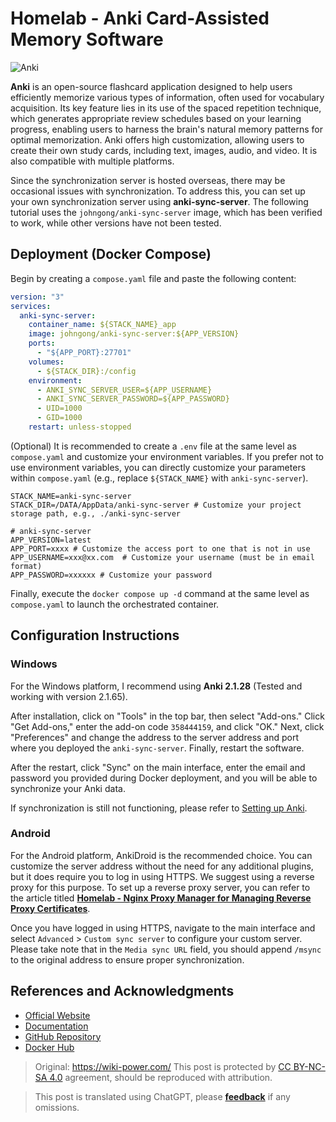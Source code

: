 # Homelab - Anki Card-Assisted Memory Software

![Anki](https://img.wiki-power.com/d/wiki-media/img/202306191745527.png)

**Anki** is an open-source flashcard application designed to help users efficiently memorize various types of information, often used for vocabulary acquisition. Its key feature lies in its use of the spaced repetition technique, which generates appropriate review schedules based on your learning progress, enabling users to harness the brain's natural memory patterns for optimal memorization. Anki offers high customization, allowing users to create their own study cards, including text, images, audio, and video. It is also compatible with multiple platforms.

Since the synchronization server is hosted overseas, there may be occasional issues with synchronization. To address this, you can set up your own synchronization server using **anki-sync-server**. The following tutorial uses the `johngong/anki-sync-server` image, which has been verified to work, while other versions have not been tested.

## Deployment (Docker Compose)

Begin by creating a `compose.yaml` file and paste the following content:

```yaml title="compose.yaml"
version: "3"
services:
  anki-sync-server:
    container_name: ${STACK_NAME}_app
    image: johngong/anki-sync-server:${APP_VERSION}
    ports:
      - "${APP_PORT}:27701"
    volumes:
      - ${STACK_DIR}:/config
    environment:
      - ANKI_SYNC_SERVER_USER=${APP_USERNAME}
      - ANKI_SYNC_SERVER_PASSWORD=${APP_PASSWORD}
      - UID=1000
      - GID=1000
    restart: unless-stopped
```

(Optional) It is recommended to create a `.env` file at the same level as `compose.yaml` and customize your environment variables. If you prefer not to use environment variables, you can directly customize your parameters within `compose.yaml` (e.g., replace `${STACK_NAME}` with `anki-sync-server`).

```dotenv title=".env"
STACK_NAME=anki-sync-server
STACK_DIR=/DATA/AppData/anki-sync-server # Customize your project storage path, e.g., ./anki-sync-server

# anki-sync-server
APP_VERSION=latest
APP_PORT=xxxx # Customize the access port to one that is not in use
APP_USERNAME=xxx@xx.com  # Customize your username (must be in email format)
APP_PASSWORD=xxxxxx # Customize your password
```

Finally, execute the `docker compose up -d` command at the same level as `compose.yaml` to launch the orchestrated container.

## Configuration Instructions

### Windows

For the Windows platform, I recommend using **Anki 2.1.28** (Tested and working with version 2.1.65).

After installation, click on "Tools" in the top bar, then select "Add-ons." Click "Get Add-ons," enter the add-on code `358444159`, and click "OK." Next, click "Preferences" and change the address to the server address and port where you deployed the `anki-sync-server`. Finally, restart the software.

After the restart, click "Sync" on the main interface, enter the email and password you provided during Docker deployment, and you will be able to synchronize your Anki data.

If synchronization is still not functioning, please refer to [Setting up Anki](https://github.com/ankicommunity/anki-sync-server/blob/develop/README.md#setting-up-anki).

### Android

For the Android platform, AnkiDroid is the recommended choice. You can customize the server address without the need for any additional plugins, but it does require you to log in using HTTPS. We suggest using a reverse proxy for this purpose. To set up a reverse proxy server, you can refer to the article titled [**Homelab - Nginx Proxy Manager for Managing Reverse Proxy Certificates**](https://wiki-power.com/Homelab-%E5%8F%8D%E4%BB%A3%E8%AF%81%E4%B9%A6%E7%AE%A1%E7%90%86%E9%9D%A2%E6%9D%BFNginxProxyManager/).

Once you have logged in using HTTPS, navigate to the main interface and select `Advanced` > `Custom sync server` to configure your custom server. Please take note that in the `Media sync URL` field, you should append `/msync` to the original address to ensure proper synchronization.

## References and Acknowledgments

- [Official Website](https://apps.ankiweb.net/)
- [Documentation](https://www.navidrome.org/docs/installation/docker/)
- [GitHub Repository](https://github.com/ankicommunity/anki-sync-server)
- [Docker Hub](https://hub.docker.com/r/johngong/anki-sync-server)

> Original: <https://wiki-power.com/>
> This post is protected by [CC BY-NC-SA 4.0](https://creativecommons.org/licenses/by/4.0/deed.en) agreement, should be reproduced with attribution.

> This post is translated using ChatGPT, please [**feedback**](https://github.com/linyuxuanlin/Wiki_MkDocs/issues/new) if any omissions.